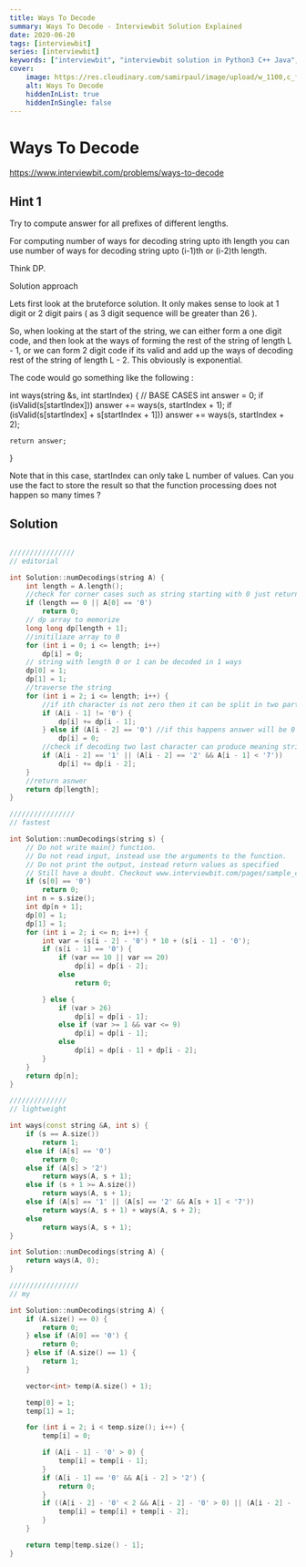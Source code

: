 ```yaml
---
title: Ways To Decode
summary: Ways To Decode - Interviewbit Solution Explained
date: 2020-06-20
tags: [interviewbit]
series: [interviewbit]
keywords: ["interviewbit", "interviewbit solution in Python3 C++ Java", "Ways To Decode Solution Explained"]
cover:
    image: https://res.cloudinary.com/samirpaul/image/upload/w_1100,c_fit,co_rgb:FFFFFF,l_text:Arial_75_bold:Ways To Decode - Solution Explained/problem-solving.webp
    alt: Ways To Decode
    hiddenInList: true
    hiddenInSingle: false
---
```


# Ways To Decode

https://www.interviewbit.com/problems/ways-to-decode



## Hint 1

Try to compute answer for all prefixes of different lengths.

For computing number of ways for decoding string upto ith length you can use number of ways for decoding string upto (i-1)th or (i-2)th length.

Think DP.

Solution approach

Lets first look at the bruteforce solution. 
It only makes sense to look at 1 digit or 2 digit pairs ( as 3 digit sequence will be greater than 26 ).

So, when looking at the start of the string, we can either form a one digit code, and then look at the ways of forming the rest of the string of length L - 1, or we can form 2 digit code if its valid and add up the ways of decoding rest of the string of length L - 2.
This obviously is exponential.

The code would go something like the following :

int ways(string &s, int startIndex) {
    // BASE CASES
    int answer = 0;
    if (isValid(s[startIndex])) answer += ways(s, startIndex + 1);
    if (isValid(s[startIndex] + s[startIndex + 1])) answer += ways(s, startIndex + 2);

    return answer;
}


Note that in this case, startIndex can only take L number of values. Can you use the fact to store the result so that the function processing does not happen so many times ?

## Solution

```cpp

////////////////
// editorial

int Solution::numDecodings(string A) {
    int length = A.length();
    //check for corner cases such as string starting with 0 just return 0
    if (length == 0 || A[0] == '0')
        return 0;
    // dp array to memorize
    long long dp[length + 1];
    //initiliaze array to 0
    for (int i = 0; i <= length; i++)
        dp[i] = 0;
    // string with length 0 or 1 can be decoded in 1 ways
    dp[0] = 1;
    dp[1] = 1;
    //traverse the string
    for (int i = 2; i <= length; i++) {
        //if ith character is not zero then it can be split in two parts
        if (A[i - 1] != '0') {
            dp[i] += dp[i - 1];
        } else if (A[i - 2] == '0') //if this happens answer will be 0
            dp[i] = 0;
        //check if decoding two last character can produce meaning string
        if (A[i - 2] == '1' || (A[i - 2] == '2' && A[i - 1] < '7'))
            dp[i] += dp[i - 2];
    }
    //return asnwer
    return dp[length];
}

////////////////
// fastest

int Solution::numDecodings(string s) {
    // Do not write main() function.
    // Do not read input, instead use the arguments to the function.
    // Do not print the output, instead return values as specified
    // Still have a doubt. Checkout www.interviewbit.com/pages/sample_codes/ for more details
    if (s[0] == '0')
        return 0;
    int n = s.size();
    int dp[n + 1];
    dp[0] = 1;
    dp[1] = 1;
    for (int i = 2; i <= n; i++) {
        int var = (s[i - 2] - '0') * 10 + (s[i - 1] - '0');
        if (s[i - 1] == '0') {
            if (var == 10 || var == 20)
                dp[i] = dp[i - 2];
            else
                return 0;

        } else {
            if (var > 26)
                dp[i] = dp[i - 1];
            else if (var >= 1 && var <= 9)
                dp[i] = dp[i - 1];
            else
                dp[i] = dp[i - 1] + dp[i - 2];
        }
    }
    return dp[n];
}

//////////////
// lightweight

int ways(const string &A, int s) {
    if (s == A.size())
        return 1;
    else if (A[s] == '0')
        return 0;
    else if (A[s] > '2')
        return ways(A, s + 1);
    else if (s + 1 >= A.size())
        return ways(A, s + 1);
    else if (A[s] == '1' || (A[s] == '2' && A[s + 1] < '7'))
        return ways(A, s + 1) + ways(A, s + 2);
    else
        return ways(A, s + 1);
}

int Solution::numDecodings(string A) {
    return ways(A, 0);
}

/////////////////
// my

int Solution::numDecodings(string A) {
    if (A.size() == 0) {
        return 0;
    } else if (A[0] == '0') {
        return 0;
    } else if (A.size() == 1) {
        return 1;
    }

    vector<int> temp(A.size() + 1);

    temp[0] = 1;
    temp[1] = 1;

    for (int i = 2; i < temp.size(); i++) {
        temp[i] = 0;

        if (A[i - 1] - '0' > 0) {
            temp[i] = temp[i - 1];
        }
        if (A[i - 1] == '0' && A[i - 2] > '2') {
            return 0;
        }
        if ((A[i - 2] - '0' < 2 && A[i - 2] - '0' > 0) || (A[i - 2] - '0' == 2 && A[i - 1] - '0' <= 6)) {
            temp[i] = temp[i] + temp[i - 2];
        }
    }

    return temp[temp.size() - 1];
}
```